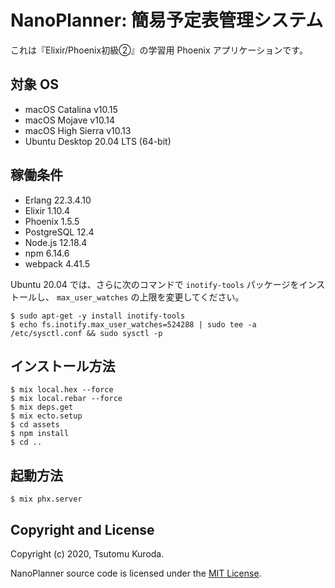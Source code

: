 # NanoPlanner: 簡易予定表管理システム

これは『Elixir/Phoenix初級②』の学習用 Phoenix アプリケーションです。

## 対象 OS

* macOS Catalina v10.15
* macOS Mojave v10.14
* macOS High Sierra v10.13
* Ubuntu Desktop 20.04 LTS (64-bit)

## 稼働条件

* Erlang 22.3.4.10
* Elixir 1.10.4
* Phoenix 1.5.5
* PostgreSQL 12.4
* Node.js 12.18.4
* npm 6.14.6
* webpack 4.41.5

Ubuntu 20.04 では、さらに次のコマンドで `inotify-tools` パッケージをインストールし、 `max_user_watches` の上限を変更してください。

```text
$ sudo apt-get -y install inotify-tools
$ echo fs.inotify.max_user_watches=524288 | sudo tee -a /etc/sysctl.conf && sudo sysctl -p
```

## インストール方法

```text
$ mix local.hex --force
$ mix local.rebar --force
$ mix deps.get
$ mix ecto.setup
$ cd assets
$ npm install
$ cd ..
```

## 起動方法

```text
$ mix phx.server
```

## Copyright and License

Copyright (c) 2020, Tsutomu Kuroda.

NanoPlanner source code is licensed under the [MIT License](LICENSE.md).

